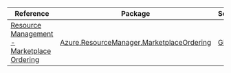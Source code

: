 | Reference | Package | Source |
|---|---|---|
|[Resource Management - Marketplace Ordering](resourcemanager.marketplaceordering-readme.md)|[Azure.ResourceManager.MarketplaceOrdering](https://www.nuget.org/packages/Azure.ResourceManager.MarketplaceOrdering)|[Github](https://github.com/Azure/azure-sdk-for-net/blob/main/sdk/marketplaceordering/Azure.ResourceManager.MarketplaceOrdering)|
